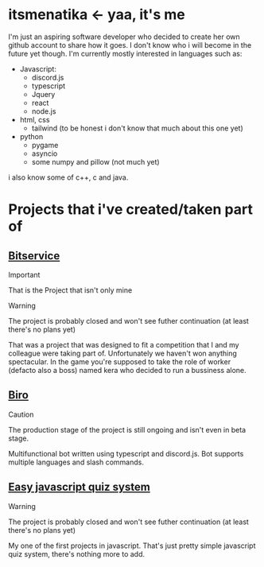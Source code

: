 # **itsmenatika** <- yaa, it's me

I'm just an aspiring software developer who decided to create her own github account to share how it goes. I don't know who i will become in the future yet though.
I'm currently mostly interested in languages such as:
- Javascript:
   * discord.js
   * typescript
   * Jquery
   * react
   * node.js
- html, css
   * tailwind (to be honest i don't know that much about this one yet)
- python
   * pygame
   * asyncio
   * some numpy and pillow (not much yet)

i also know some of c++, c and java.


# Projects that i've created/taken part of

## [Bitservice](https://github.com/virtual-float/BitService)

> [!IMPORTANT]
> That is the Project that isn't only mine

> [!WARNING]
> The project is probably closed and won't see futher continuation (at least there's no plans yet)

That was a project that was designed to fit a competition that I and my colleague were taking part of. Unfortunately we haven't won anything spectacular.
In the game you're supposed to take the role of worker (defacto also a boss) named kera who decided to run a bussiness alone.

## [Biro](https://github.com/itsmenatika/biro)

> [!CAUTION]
> The production stage of the project is still ongoing and isn't even in beta stage.

Multifunctional bot written using typescript and discord.js. Bot supports multiple languages and slash commands.

## [Easy javascript quiz system](https://github.com/itsmenatika/firstQuizSystem)

> [!WARNING]
> The project is probably closed and won't see futher continuation (at least there's no plans yet)

My one of the first projects in javascript. That's just pretty simple javascript quiz system, there's nothing more to add.


  
